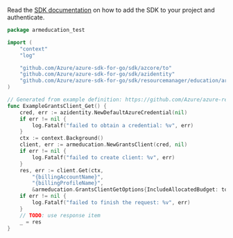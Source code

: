 Read the [SDK documentation](https://github.com/Azure/azure-sdk-for-go/blob/sdk%2Fresourcemanager%2Feducation%2Farmeducation%2Fv0.1.0/sdk/resourcemanager/education/armeducation/README.md) on how to add the SDK to your project and authenticate.

```go
package armeducation_test

import (
	"context"
	"log"

	"github.com/Azure/azure-sdk-for-go/sdk/azcore/to"
	"github.com/Azure/azure-sdk-for-go/sdk/azidentity"
	"github.com/Azure/azure-sdk-for-go/sdk/resourcemanager/education/armeducation"
)

// Generated from example definition: https://github.com/Azure/azure-rest-api-specs/tree/main/specification/education/resource-manager/Microsoft.Education/preview/2021-12-01-preview/examples/Grant.json
func ExampleGrantsClient_Get() {
	cred, err := azidentity.NewDefaultAzureCredential(nil)
	if err != nil {
		log.Fatalf("failed to obtain a credential: %v", err)
	}
	ctx := context.Background()
	client, err := armeducation.NewGrantsClient(cred, nil)
	if err != nil {
		log.Fatalf("failed to create client: %v", err)
	}
	res, err := client.Get(ctx,
		"{billingAccountName}",
		"{billingProfileName}",
		&armeducation.GrantsClientGetOptions{IncludeAllocatedBudget: to.Ptr(false)})
	if err != nil {
		log.Fatalf("failed to finish the request: %v", err)
	}
	// TODO: use response item
	_ = res
}
```
